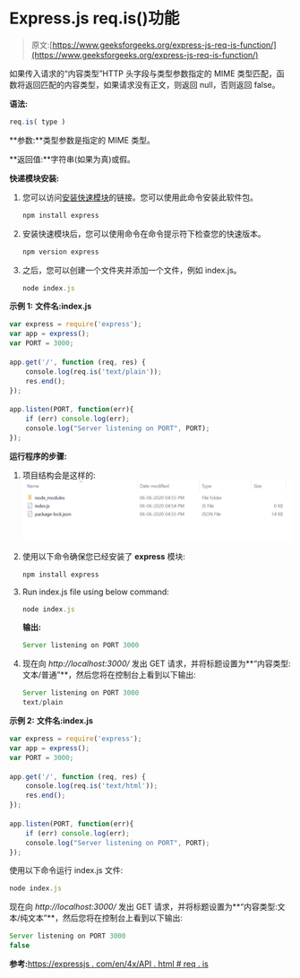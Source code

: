 # Express.js req.is()功能

> 原文:[https://www.geeksforgeeks.org/express-js-req-is-function/](https://www.geeksforgeeks.org/express-js-req-is-function/)

如果传入请求的“内容类型”HTTP 头字段与类型参数指定的 MIME 类型匹配，函数将返回匹配的内容类型，如果请求没有正文，则返回 null，否则返回 false。

**语法:**

```js
req.is( type )
```

**参数:**类型参数是指定的 MIME 类型。

**返回值:**字符串(如果为真)或假。

**快递模块安装:**

1.  您可以访问[安装快速模块](https://www.npmjs.com/package/express)的链接。您可以使用此命令安装此软件包。

    ```js
    npm install express
    ```

2.  安装快速模块后，您可以使用命令在命令提示符下检查您的快速版本。

    ```js
    npm version express
    ```

3.  之后，您可以创建一个文件夹并添加一个文件，例如 index.js。

    ```js
    node index.js
    ```

**示例 1:** **文件名:index.js**

```js
var express = require('express');
var app = express();
var PORT = 3000;

app.get('/', function (req, res) {
    console.log(req.is('text/plain')); 
    res.end();
});

app.listen(PORT, function(err){
    if (err) console.log(err);
    console.log("Server listening on PORT", PORT);
});
```

**运行程序的步骤:**

1.  项目结构会是这样的:
    ![](img/3209d9b4369c180282a34be8070d7d6e.png)
2.  使用以下命令确保您已经安装了 **express** 模块:

    ```js
    npm install express
    ```

3.  Run index.js file using below command:

    ```js
    node index.js
    ```

    **输出:**

    ```js
    Server listening on PORT 3000

    ```

4.  现在向 *http://localhost:3000/* 发出 GET 请求，并将标题设置为**“内容类型:文本/普通”**，然后您将在控制台上看到以下输出:

    ```js
    Server listening on PORT 3000
    text/plain

    ```

**示例 2:** **文件名:index.js**

```js
var express = require('express');
var app = express();
var PORT = 3000;

app.get('/', function (req, res) {
    console.log(req.is('text/html')); 
    res.end();
});

app.listen(PORT, function(err){
    if (err) console.log(err);
    console.log("Server listening on PORT", PORT);
});
```

使用以下命令运行 index.js 文件:

```js
node index.js
```

现在向 *http://localhost:3000/* 发出 GET 请求，并将标题设置为**“内容类型:文本/纯文本”**，然后您将在控制台上看到以下输出:

```js
Server listening on PORT 3000
false

```

**参考:**[https://expressjs . com/en/4x/API . html # req . is](https://expressjs.com/en/4x/api.html#req.is)